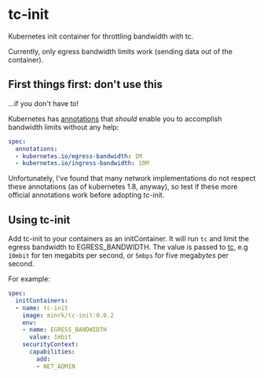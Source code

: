 # tc-init

Kubernetes init container for throttling bandwidth with tc.

Currently, only egress bandwidth limits work (sending data out of the container).

## First things first: don't use this

...if you don't have to!

Kubernetes has [annotations](https://github.com/kubernetes/kubernetes/blob/v1.8.4/pkg/util/bandwidth/utils.go#L38)
that *should* enable you to accomplish bandwidth limits without any help:

```yaml
spec:
  annotations:
  - kubernetes.io/egress-bandwidth: 1M
  - kubernetes.io/ingress-bandwidth: 10M
```

Unfortunately, I've found that many network implementations do not respect these annotations (as of kubernetes 1.8, anyway),
so test if these more official annotations work before adopting tc-init.

## Using tc-init

Add tc-init to your containers as an initContainer.
It will run `tc` and limit the egress bandwidth to EGRESS_BANDWIDTH.
The value is passed to [tc](http://lartc.org/manpages/tc.txt),
e.g `10mbit` for ten megabits per second,
or `5mbps` for five mega*bytes* per second.

For example:

```yaml
spec:
  initContainers:
  - name: tc-init
    image: minrk/tc-init:0.0.2
    env:
    - name: EGRESS_BANDWIDTH
      value: 1mbit
    securityContext:
      capabilities:
        add:
        - NET_ADMIN
```
